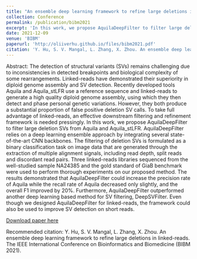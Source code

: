 ```yaml
---
title: "An ensemble deep learning framework to refine large deletions in linked-reads"
collection: Conference
permalink: /publication/bibm2021
excerpt: 'In this work, we propose AquilaDeepFilter to filter large deletion SVs from Aquila and Aquila_stLFR. AquilaDeepFilter relies on a deep learning ensemble approach by integrating several state-of-the-art CNN backbones.'
date: 2021-12-09
venue: 'BIBM'
paperurl: 'http://oliiverhu.github.io/files/bibm2021.pdf'
citation: 'Y. Hu, S. V. Mangal, L. Zhang, X. Zhou. An ensemble deep learning framework to refine large deletions in linked-reads. The IEEE International Conference on Bioinformatics and Biomedicine (BIBM) (2021)'
---
```

Abstract: The detection of structural variants (SVs) remains challenging due to inconsistencies in detected breakpoints and biological complexity of some rearrangements. Linked-reads have demonstrated their superiority in diploid genome assembly and SV detection. Recently developed tools Aquila and Aquila_stLFR use a reference sequence and linked-reads to generate a high quality diploid genome assembly, using which they then detect and phase personal genetic variations. However, they both produce a substantial proportion of false positive deletion SV calls. To take full advantage of linked-reads, an effective downstream filtering and refinement framework is needed pressingly. In this work, we propose AquilaDeepFilter to filter large deletion SVs from Aquila and Aquila_stLFR. AquilaDeepFilter relies on a deep learning ensemble approach by integrating several state-of-the-art CNN backbones. The filtering of deletion SVs is formulated as a binary classification task on image data that are generated through the extraction of multiple alignment signals, including read depth, split reads and discordant read pairs. Three linked-reads libraries sequenced from the well-studied sample NA24385 and the gold standard of GiaB benchmark were used to perform thorough experiments on our proposed method. The results demonstrated that AquilaDeepFilter could increase the precision rate of Aquila while the recall rate of Aquila decreased only slightly, and the overall F1 improved by 20%. Furthermore, AquilaDeepFilter outperformed another deep learning based method for SV filtering, DeepSVFilter. Even though we designed AquilaDeepFilter for linked-reads, the framework could also be used to improve SV detection on short reads.

[Download paper here](http://oliiverhu.github.io/files/bibm2021.pdf)

Recommended citation: Y. Hu, S. V. Mangal, L. Zhang, X. Zhou. An ensemble deep learning framework to refine large deletions in linked-reads. The IEEE International Conference on Bioinformatics and Biomedicine (BIBM 2021).